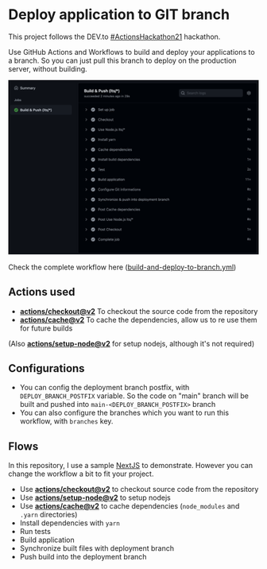 Deploy application to GIT branch 
===
This project follows the DEV.to [#ActionsHackathon21](https://dev.to/devteam/join-us-for-the-2021-github-actions-hackathon-on-dev-4hn4) hackathon.

Use GitHub Actions and Workflows to build and deploy your applications to a branch. So you can just pull this branch to deploy on the production server, without building.

![Screenshot](screenshot.png)

Check the complete workflow here ([build-and-deploy-to-branch.yml](.github/workflows/build-and-deploy-to-branch.yml))

## Actions used
- **[actions/checkout@v2](https://github.com/actions/checkout)** To checkout the source code from the repository
- **[actions/cache@v2](https://github.com/actions/cache)** To cache the dependencies, allow us to re use them for future builds

(Also **[actions/setup-node@v2](https://github.com/actions/setup-node)** for setup nodejs, although it's not required)

## Configurations
- You can config the deployment branch postfix, with `DEPLOY_BRANCH_POSTFIX` variable. So the code on "main" branch will be built and pushed into `main-<DEPLOY_BRANCH_POSTFIX>` branch
- You can also configure the branches which you want to run this workflow, with `branches` key.

## Flows
In this repository, I use a sample [NextJS](https://nextjs.org/) to demonstrate. However you can change the workflow a bit to fit your project.

- Use **[actions/checkout@v2](https://github.com/actions/checkout)** to checkout source code from the repository
- Use **[actions/setup-node@v2](https://github.com/actions/setup-node)** to setup nodejs
- Use **[actions/cache@v2](https://github.com/actions/cache)** to cache dependencies (`node_modules` and `.yarn` directories)
- Install dependencies with `yarn`
- Run tests
- Build application
- Synchronize built files with deployment branch
- Push build into the deployment branch
